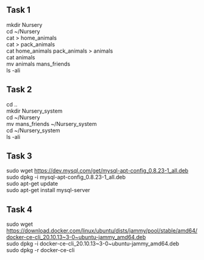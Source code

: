 ## Task 1

mkdir Nursery    
cd ~/Nursery    
cat > home_animals    
cat > pack_animals    
cat home_animals pack_animals > animals    
cat animals    
mv animals mans_friends    
ls -ali

## Task 2

cd ..    
mkdir Nursery_system    
cd ~/Nursery    
mv mans_friends ~/Nursery_system    
cd ~/Nursery_system    
ls -ali

## Task 3

sudo wget https://dev.mysql.com/get/mysql-apt-config_0.8.23-1_all.deb    
sudo dpkg -i mysql-apt-config_0.8.23-1_all.deb    
sudo apt-get update    
sudo apt-get install mysql-server    

## Task 4

sudo wget https://download.docker.com/linux/ubuntu/dists/jammy/pool/stable/amd64/docker-ce-cli_20.10.13~3-0~ubuntu-jammy_amd64.deb    
sudo dpkg -i docker-ce-cli_20.10.13~3-0~ubuntu-jammy_amd64.deb    
sudo dpkg -r docker-ce-cli
